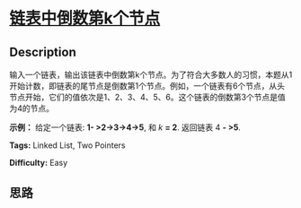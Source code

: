 # [链表中倒数第k个节点][title]

## Description

输入一个链表，输出该链表中倒数第k个节点。为了符合大多数人的习惯，本题从1开始计数，即链表的尾节点是倒数第1个节点。例如，一个链表有6个节点，从头节点开始，它们的值依次是1、2、3、4、5、6。这个链表的倒数第3个节点是值为4的节点。



**示例：**
            给定一个链表: **1- >2->3->4->5**, 和 _k_ **= 2**.        返回链表 4 **- >5**.


**Tags:** Linked List, Two Pointers

**Difficulty:** Easy

## 思路

[title]: https://leetcode-cn.com/problems/lian-biao-zhong-dao-shu-di-kge-jie-dian-lcof
